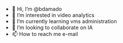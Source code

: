 - 👋 Hi, I’m @bdamado
- 👀 I’m interested in video analytics
- 🌱 I’m currently learning vms administration
- 💞️ I’m looking to collaborate on IA
- 📫 How to reach me e-mail

<!---
bdamado/bdamado is a ✨ special ✨ repository because its `README.md` (this file) appears on your GitHub profile.
You can click the Preview link to take a look at your changes.
--->
